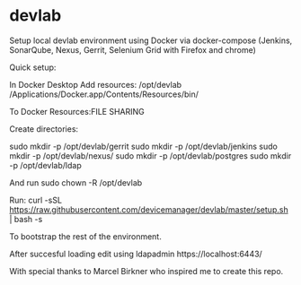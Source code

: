 # devlab

Setup local devlab environment using Docker via docker-compose (Jenkins, SonarQube, Nexus, Gerrit, Selenium Grid with Firefox and chrome)

Quick setup:

In Docker Desktop Add resources:
/opt/devlab
/Applications/Docker.app/Contents/Resources/bin/

To Docker Resources:FILE SHARING

Create directories:

sudo mkdir -p /opt/devlab/gerrit
sudo mkdir -p /opt/devlab/jenkins
sudo mkdir -p /opt/devlab/nexus/
sudo mkdir -p /opt/devlab/postgres
sudo mkdir -p /opt/devlab/ldap

And run sudo chown -R /opt/devlab <your-user-id>

Run: curl -sSL https://raw.githubusercontent.com/devicemanager/devlab/master/setup.sh | bash -s

To bootstrap the rest of the environment.

After succesful loading edit using ldapadmin https://localhost:6443/

With special thanks to Marcel Birkner who inspired me to create this repo. 
